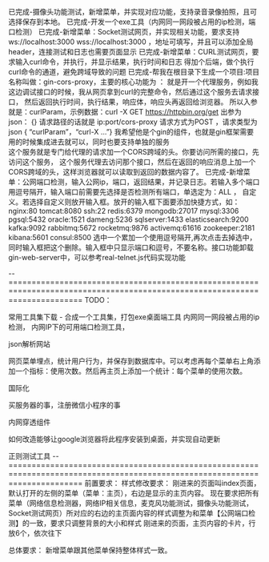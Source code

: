 

已完成-摄像头功能测试，新增菜单，并实现对应功能，支持录音录像拍照，且可选择保存到本地。
已完成-开发一个exe工具（内网同一网段被占用的ip检测，端口检测）
已完成-新增菜单：Socket测试网页，并实现相关功能，要求支持 ws://localhost:3000 wss://localhost:3000 ，地址可填写，并且可以添加全局header，连接测试和日志也需要页面显示
已完成-新增菜单：CURL测试网页，要求输入curl命令，并执行，并显示结果，执行时间和日志 得加个后端，做个执行curl命令的通道，避免跨域导致的问题
已完成-帮我在根目录下生成一个项目:项目名称叫做：gin-cors-proxy，主要的核心功能为 ：
    就是开一个代理服务，例如我这边调试接口的时候，我从网页拿到curl的完整命令，然后通过这个服务去请求接口，
    然后返回执行时间，执行结果，响应体，响应头再返回给浏览器。
    所以入参就是：curlParam，示例数据：curl -X GET https://httpbin.org/get
    出参为json： {}
    请求路径的话就是 ip:port/cors-proxy 请求方式为POST ，请求类型为json { “curlParam”，“curl-X ...”}
    我希望他是个gin的组件，也就是gin框架需要用的时候集成进去就可以，同时也要支持单独的服务    
    这个服务就是专门给代理的请求加一个CORS跨域的头。你要访问所需的接口，先访问这个服务，
    这个服务代理去访问那个接口，然后在返回的响应消息上加一个CORS跨域的头，这样浏览器就可以读取到返回的数据内容了。
已完成-新增菜单：公网端口检测，输入公网ip，端口，返回结果，并记录日志。若输入多个端口用逗号隔开，输入端口前需要先选择是否检测所有端口，单选定为：ALL ， 自定义。若选择自定义则放开输入框。放开的输入框下面要添加快捷方式，如：
    nginx:80 tomcat:8080 ssh:22 redis:6379 mongodb:27017 mysql:3306 pgsql:5432 oracle:1521 dameng:5236 sqlserver:1433 elasticsearch:9200 kafka:9092 rabbitmq:5672 rocketmq:9876 activemq:61616  zookeeper:2181 kibana:5601 consul:8500
    选中一个累加一个使用逗号隔开,再次点击去掉选中，同时输入框把这个删除。输入框中只显示端口和逗号，不要名称。接口功能卸载gin-web-server中，可以参考real-telnet.js代码实现功能

--============================================================================================================================
TODO：

常用工具集下载 - 合成一个工具集，打包exe桌面端工具
内网同一网段被占用的ip检测，
内网IP下的可用端口检测工具，

json解析网站

网页菜单埋点，统计用户行为，并保存到数据库中。可以考虑再每个菜单右上角添加一个指标：使用次数。然后再主页上添加一个统计：每个菜单的使用次数。

国际化

买服务器的事，注册微信小程序的事

内网穿透组件

如何改造能够让google浏览器将此程序安装到桌面，并实现自动更新

正则测试工具
--============================================================================================================================
前置要求：
样式修改要求：
    刚进来的页面叫index页面，默认打开的左侧的菜单（菜单：主页），右边是显示的主页内容。
    现在要求把所有菜单（网络信息检测器，网络IP相关信息，麦克风功能测试，摄像头功能测试，Socket测试网页）所对应的右边的主页面内容的样式调整为和菜单【公网端口检测】的一致，要求只调整背景的大小和样式
    刚进来的页面，主页内容的卡片，行放6个，依次往下

总体要求：
新增菜单跟其他菜单保持整体样式一致。

